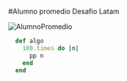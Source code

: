 #Alumno promedio Desafio Latam

![AlumnoPromedio](/images/AlumnoPromedio.jpg)

```Ruby
  def algo
    100.times do |n|
      pp n
    end
  end
```

